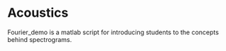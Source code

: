 # Acoustics

Fourier_demo is a matlab script for introducing students to the concepts behind spectrograms.
